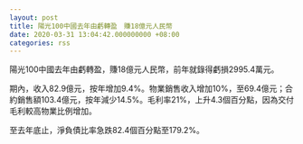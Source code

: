 ```yaml
---
layout: post
title: 陽光100中國去年由虧轉盈　賺18億元人民幣
date: 2020-03-31 13:04:42.000000000 +08:00
categories: rss
---
```


陽光100中國去年由虧轉盈，賺18億元人民幣，前年就錄得虧損2995.4萬元。

期內，收入82.9億元，按年增加9.4%。物業銷售收入增加10%，至69.4億元；合約銷售額103.4億元，按年減少14.5%。毛利率21%，上升4.3個百分點，因為交付毛利較高物業比例增加。

至去年底止，淨負債比率急跌82.4個百分點至179.2%。
